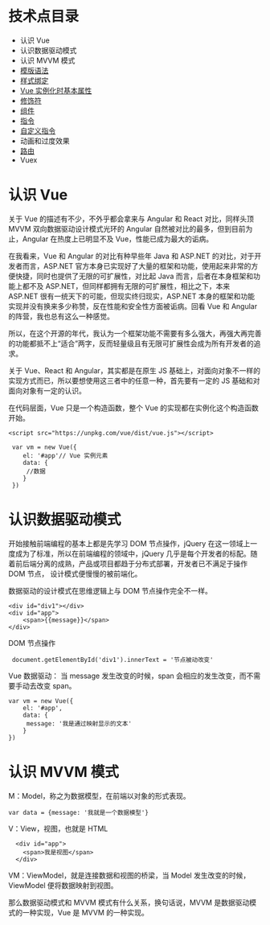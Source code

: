 # 技术点目录
- 认识 Vue
- 认识数据驱动模式
- 认识 MVVM 模式
- [模版语法](https://github.com/dk-lan/vue-erp/tree/master/VueBasic/TemplateSyntax)
- [样式绑定](https://github.com/dk-lan/vue-erp/tree/master/VueBasic/StyleBinding)
- [Vue 实例化时基本属性](https://github.com/dk-lan/vue-erp/tree/master/VueBasic/VueBasicOptions)
- [修饰符](https://github.com/dk-lan/vue-erp/tree/master/VueBasic/Modifiers)
- [组件](https://github.com/dk-lan/vue-erp/tree/master/VueBasic/Component)
- [指令](https://github.com/dk-lan/vue-erp/tree/master/VueBasic/TemplateSyntax#指令)
- [自定义指令](https://github.com/dk-lan/vue-erp/tree/master/VueBasic/Directive)
- 动画和过度效果
- [路由](https://github.com/dk-lan/vue-erp/tree/master/VueBasic/Router)
- Vuex

# 认识 Vue
关于 Vue 的描述有不少，不外乎都会拿来与 Angular 和 React 对比，同样头顶 MVVM 双向数据驱动设计模式光环的 Angular 自然被对比的最多，但到目前为止，Angular 在热度上已明显不及 Vue，性能已成为最大的诟病。

在我看来，Vue 和 Angular 的对比有种早些年 Java 和 ASP.NET 的对比，对于开发者而言，ASP.NET 官方本身已实现好了大量的框架和功能，使用起来非常的方便快捷，同时也提供了无限的可扩展性，对比起 Java 而言，后者在本身框架和功能上都不及 ASP.NET，但同样都拥有无限的可扩展性，相比之下，本来 ASP.NET 很有一统天下的可能，但现实终归现实，ASP.NET 本身的框架和功能实现并没有换来多少称赞，反在性能和安全性方面被诟病。回看 Vue 和 Angular 的阵营，我也总有这么一种感觉。

所以，在这个开源的年代，我认为一个框架功能不需要有多么强大，再强大再完善的功能都抵不上“适合”两字，反而轻量级且有无限可扩展性会成为所有开发者的追求。

关于 Vue、React 和 Angular，其实都是在原生 JS 基础上，对面向对象不一样的实现方式而已，所以要想使用这三者中的任意一种，首先要有一定的 JS 基础和对面向对象有一定的认识。

在代码层面，Vue 只是一个构造函数，整个 Vue 的实现都在实例化这个构造函数开始。
	
  	<script src="https://unpkg.com/vue/dist/vue.js"></script>
		
  <div id="app"></div>


 	 var vm = new Vue({
    	el: '#app'// Vue 实例元素
   	 	data: {
     	 //数据
   	 	}
 	 })


# 认识数据驱动模式
开始接触前端编程的基本上都是先学习 DOM 节点操作，jQuery 在这一领域上一度成为了标准，所以在前端编程的领域中，jQuery 几乎是每个开发者的标配。随着前后端分离的成熟，产品或项目都趋于分布式部署，开发者已不满足于操作 DOM 节点， 设计模式便慢慢的被前端化。

数据驱动的设计模式在思维逻辑上与 DOM 节点操作完全不一样。


  	<div id="div1"></div>
  	<div id="app">
    	<span>{{message}}</span>
  	</div>


  DOM 节点操作		

 	 document.getElementById('div1').innerText = '节点被动改变'  

 Vue 数据驱动： 当 message 发生改变的时候，span 会相应的发生改变，而不需要手动去改变 span。  

	var vm = new Vue({
		el: '#app',
		data: {
	 	 message: '我是通过映射显示的文本'
		}
	})


# 认识 MVVM 模式
M：Model，称之为数据模型，在前端以对象的形式表现。

  	var data = {message: '我就是一个数据模型'}

V：View，视图，也就是 HTML

	  <div id="app">
	    <span>我是视图</span>
	  </div>

VM：ViewModel，就是连接数据和视图的桥梁，当 Model 发生改变的时候，ViewModel 便将数据映射到视图。

那么数据驱动模式和 MVVM 模式有什么关系，换句话说，MVVM 是数据驱动模式的一种实现，Vue 是 MVVM 的一种实现。


